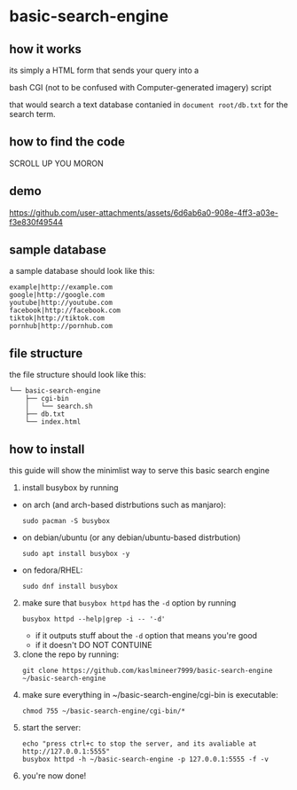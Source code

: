 # basic-search-engine

## how it works
its simply a HTML form that sends your query into a

bash CGI (not to be confused with Computer-generated imagery) script

that would search a text database contanied in `document root/db.txt` for the search term.
## how to find the code
SCROLL UP YOU MORON

## demo
https://github.com/user-attachments/assets/6d6ab6a0-908e-4ff3-a03e-f3e830f49544

## sample database
a sample database should look like this:
```
example|http://example.com
google|http://google.com
youtube|http://youtube.com
facebook|http://facebook.com
tiktok|http://tiktok.com
pornhub|http://pornhub.com
```
## file structure
the file structure should look like this:
```
└── basic-search-engine
    ├── cgi-bin
    │   └── search.sh
    ├── db.txt
    └── index.html
```
## how to install
this guide will show the minimlist way to serve this basic search engine

1. install busybox by running
- on arch (and arch-based distrbutions such as manjaro):
  ```
  sudo pacman -S busybox
  ```
- on debian/ubuntu (or any debian/ubuntu-based distrbution)
  ```
  sudo apt install busybox -y
  ```
- on fedora/RHEL:
  ```
  sudo dnf install busybox
  ```
2. make sure that `busybox httpd` has the `-d` option by running
   ```
   busybox httpd --help|grep -i -- '-d'
   ```
   - if it outputs stuff about the `-d` option that means you're good
   - if it doesn't DO NOT CONTUINE
3. clone the repo by running:
   ```
   git clone https://github.com/kaslmineer7999/basic-search-engine ~/basic-search-engine
   ```
4. make sure everything in ~/basic-search-engine/cgi-bin is executable:
   ```
   chmod 755 ~/basic-search-engine/cgi-bin/*
   ```
5. start the server:
   ```
   echo "press ctrl+c to stop the server, and its avaliable at http://127.0.0.1:5555"
   busybox httpd -h ~/basic-search-engine -p 127.0.0.1:5555 -f -v
   ```
6. you're now done!      
